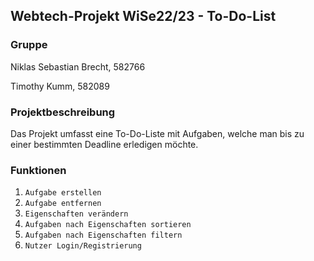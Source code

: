 ## Webtech-Projekt WiSe22/23 - To-Do-List ##

### Gruppe ###
Niklas Sebastian Brecht, 582766

Timothy Kumm, 582089

### Projektbeschreibung ###
Das Projekt umfasst eine To-Do-Liste mit Aufgaben, welche man bis zu einer bestimmten Deadline erledigen möchte.

### Funktionen ###
1. `Aufgabe erstellen`
2. `Aufgabe entfernen`
3. `Eigenschaften verändern`
4. `Aufgaben nach Eigenschaften sortieren`
5. `Aufgaben nach Eigenschaften filtern`
6. `Nutzer Login/Registrierung`



